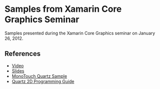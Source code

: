 Samples from Xamarin Core Graphics Seminar
==========================================

Samples presented during the Xamarin Core Graphics seminar on January 26, 2012.

References
----------

* [Video](http://www.youtube.com/watch?v=MNxVMYKaZP0)
* [Slides](http://www.slideshare.net/Xamarin/getting-started-with-coregraphics)
* [MonoTouch Quartz Sample](https://github.com/xamarin/monotouch-samples/tree/master/QuartzSample)
* [Quartz 2D Programming Guide](http://developer.apple.com/library/ios/#documentation/GraphicsImaging/Conceptual/drawingwithquartz2d/Introduction/Introduction.html)